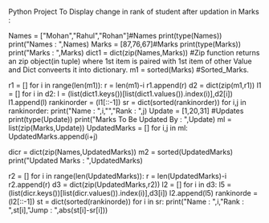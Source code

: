 Python Project To Display change in rank of student after updation in Marks :

Names = ["Mohan","Rahul","Rohan"]#Names
print(type(Names))
print("Names : ",Names)
Marks = [87,76,67]#Marks
print(type(Marks))
print("Marks : ",Marks)
dict1 = dict(zip(Names,Marks)) #Zip function returns an zip object(in tuple) where 1st item is paired with 1st item of other Value and Dict conveerts it into dictionary.
m1 = sorted(Marks) #Sorted_Marks.

r1 = []
for i in range(len(m1)):
    r = len(m1)-i
    r1.append(r)
d2 = dict(zip(m1,r1))
l1 = []
for i in d2:
    l = (list(dict1.keys())[list(dict1.values()).index(i)],d2[i])
    l1.append(l)
rankinorder = (l1[::-1])
sr = dict(sorted(rankinorder))
for i,j in rankinorder:
    print("Name : ",i,"","Rank : ",j)
Update = [1,20,31]             #Updates
print(type(Update))
print("Marks To Be Updated By : ",Update)
ml = list(zip(Marks,Update))
UpdatedMarks = []
for i,j in ml:
    UpdatedMarks.append(i+j)

dicr = dict(zip(Names,UpdatedMarks))
m2 = sorted(UpdatedMarks)
print("Updated Marks :  ",UpdatedMarks)

r2 = []
for i in range(len(UpdatedMarks)):
    r = len(UpdatedMarks)-i
    r2.append(r)
d3 = dict(zip(UpdatedMarks,r2))
l2 = []
for i in d3:
    l5 = (list(dicr.keys())[list(dicr.values()).index(i)],d3[i])
    l2.append(l5)
rankinorde = (l2[::-1])
st = dict(sorted(rankinorde))
for i in sr:
    print("Name : ",i,"Rank : ",st[i],"Jump : ",abs(st[i]-sr[i]))
 

    
    














    

